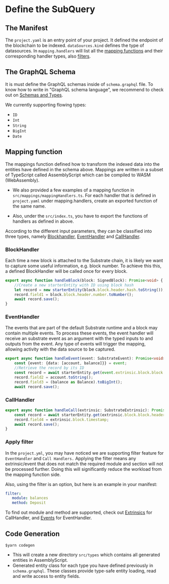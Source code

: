 # Define the SubQuery

## The Manifest

The `project.yaml` is an entry point of your project. It defined the endpoint of the blockchain to be indexed.
  `dataSources.kind` defines the type of datasources. In `mapping.handlers` will list all the [mapping functions](#mapping-function) and their corresponding handler types,
  also [filters](#apply-filter).


## The GraphQL Schema

It is must define the GraphQL schemas inside of `schema.graphql` file. To know how to write in  "GraphQL schema language",
we recommend to check out on [Schemas and Types](https://graphql.org/learn/schema/#type-language).

We currently supporting flowing types:
- `ID`
- `Int`
- `String`
- `BigInt`
- `Date`


## Mapping function

The mappings function defined how to transform the indexed data into the entities have defined in the schema above. Mappings are written 
in a subset of TypeScript called AssemblyScript which can be compiled to WASM (WebAssembly). 

- We also provided a few examples of a mapping function in `src/mappings/mappingHandlers.ts`. For each handler that is defined in `project.yaml`
under mapping.handlers, create an exported function of the same name. 

- Also, under the `src/index.ts`, you have to export the functions of handlers as defined in above.

According to the different input parameters, they can be classified into three types, namely [Blockhandler](#blockhandler), [EventHandler](#eventhandler) and [CallHandler](#callhandler).

### BlockHandler
Each time a new block is attached to the Substrate chain, it is likely we want to capture some useful information, e.g. block number.
To achieve this this, a defined BlockHandler will be called once for every block.
``` ts
export async function handleBlock(block: SignedBlock): Promise<void> {
    //Create a new starterEntity with ID using block hash
    let record = new starterEntity(block.block.header.hash.toString());
    record.field1 = block.block.header.number.toNumber();
    await record.save();
}
```
### EventHandler
The events that are part of the default Substrate runtime and a block may contain multiple events.
To process these events, the event handler will receive an substrate event as an argument with the typed inputs 
to and outputs from the event. Any type of events will trigger the mapping, allowing activity with the data source to be captured.
``` ts
export async function handleEvent(event: SubstrateEvent): Promise<void> {
    const {event: {data: [account, balance]}} = event;
    //Retrieve the record by its ID
    const record = await starterEntity.get(event.extrinsic.block.block.header.hash.toString());
    record.field2 = account.toString();
    record.field3 = (balance as Balance).toBigInt();
    await record.save();
````

### CallHandler

``` ts
export async function handleCall(extrinsic: SubstrateExtrinsic): Promise<void> {
    const record = await starterEntity.get(extrinsic.block.block.header.hash.toString());
    record.field4 = extrinsic.block.timestamp;
    await record.save();
}

```

### Apply filter

In the `project.yml`, you may have noticed we are supporting filter feature for `EventHandler` and `Call Handlers.`
Applying the filter means any extrinsic/event that does not match the required module and section will not be processed further. Doing this will significantly reduce the workload from the mapping function side. 

Also, using the filter is an option, but here is an example in your manifest:

```yaml
filter: 
   module: balances
   method: Deposit
````
To find out module and method are supported, check out [Extrinsics](https://polkadot.js.org/docs/substrate/extrinsics) for CallHandler, 
and [Events](https://polkadot.js.org/docs/substrate/events) for EventHandler.

## Code Generation

```
$yarn codegen
```
- This will create a new directory `src/types` which contains all generated entities in AssemblyScript.
- Generated entity class for each type you have defined previously in `schema.graphql`. These classes provide type-safe 
entity loading, read and write access to entity fields.

